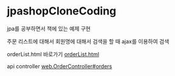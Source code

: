 # jpashopCloneCoding
jpa를 공부하면서 책에 있는 예제 구현

주문 리스트에 대해서 회원명에 대해서 검색을 할 때 ajax를 이용하여 검색

orderList.html 바로가기
[orderList.html](https://github.com/wnghdtjr129/jpashopCloneCoding/blob/main/src/main/resources/templates/order/orderList.html)

api controller
[web.OrderController#orders](https://github.com/wnghdtjr129/jpashopCloneCoding/blob/main/src/main/java/jpabook/jpashop/web/OrderController.java)
